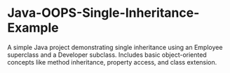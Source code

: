 # Java-OOPS-Single-Inheritance-Example
A simple Java project demonstrating single inheritance using an Employee superclass and a Developer subclass. Includes basic object-oriented concepts like method inheritance, property access, and class extension.
